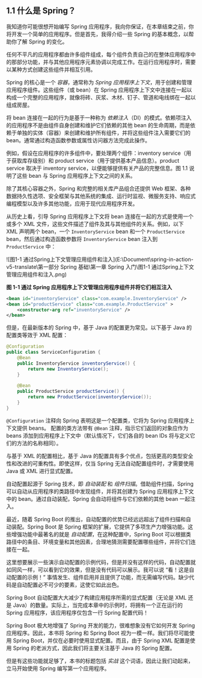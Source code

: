 ## 1.1	什么是 Spring？

我知道你可能很想开始编写 Spring 应用程序，我向你保证，在本章结束之前，你将开发一个简单的应用程序。但是首先，我得介绍一些 Spring 的基本概念，以帮助你了解 Spring 的变化。

任何不平凡的应用程序都由许多组件组成，每个组件负责自己的在整体应用程序中的那部分功能，并与其他应用程序元素协调以完成工作。在运行应用程序时，需要以某种方式创建这些组件并相互引用。

Spring 的核心是一个 *容器*，通常称为 *Spring 应用程序上下文*，用于创建和管理应用程序组件。这些组件（或 bean）在 Spring 应用程序上下文中连接在一起以构成一个完整的应用程序，就像将砖、灰浆、木材、钉子、管道和电线绑在一起以组成房屋。

将 bean 连接在一起的行为是基于一种称为 *依赖注入*（DI）的模式。依赖项注入的应用程序不是由组件自身创建和维护它们依赖的其他 bean 的生命周期，而是依赖于单独的实体（容器）来创建和维护所有组件，并将这些组件注入需要它们的 bean。通常通过构造函数参数或属性访问器方法完成此操作。

例如，假设在应用程序的许多组件中，要处理两个组件：inventory service（用于获取库存级别）和 product service（用于提供基本产品信息）。product service 取决于 inventory service，以便能够提供有关产品的完整信息。图 1.1 说明了这些 bean 与 Spring 应用程序上下文之间的关系。

除了其核心容器之外，Spring 和完整的相关库产品组合还提供 Web 框架、各种数据持久性选项、安全框架与其他系统的集成、运行时监视、微服务支持、响应式编程模型以及许多其他功能，应用于现代应用程序开发。

从历史上看，引导 Spring 应用程序上下文将 bean 连接在一起的方式是使用一个或多个 XML 文件，这些文件描述了组件及其与其他组件的关系。例如，以下 XML 声明两个 bean，一个  `InventoryService` bean 和一个 `ProductService` bean，然后通过构造函数参数将 `InventoryService` bean 注入到 `ProductService` 中：

![图1-1 通过Spring上下文管理应用组件和注入](E:\Document\spring-in-action-v5-translate\第一部分 Spring 基础\第一章 Spring 入门\图1-1 通过Spring上下文管理应用组件和注入.png)

**图 1-1	通过 Spring 应用程序上下文管理应用程序组件并将它们相互注入**

```xml
<bean id="inventoryService" class="com.example.InventoryService" />
<bean id="productService" class="com.example.ProductService" >
	<constructor-arg ref="inventoryService" />
</bean>
```

但是，在最新版本的 Spring 中，基于 Java 的配置更为常见。以下基于 Java 的配置类等效于 XML 配置：

```java
@Configuration
public class ServiceConfiguration {
    @Bean
    public InventoryService inventoryService() {
        return new InventoryService();
    }
    
    @Bean
    public ProductService productService() {
        return new ProductService(inventoryService());
    }
}
```

`@Configuration` 注释向 Spring 表明这是一个配置类，它将为 Spring 应用程序上下文提供 beans。 配置的类方法带有 `@Bean` 注释，指示它们返回的对象应作为 beans 添加到应用程序上下文中（默认情况下，它们各自的 bean IDs 将与定义它们的方法的名称相同）。

与基于 XML 的配置相比，基于 Java 的配置具有多个优点，包括更高的类型安全性和改进的可重构性。即使这样，仅当 Spring 无法自动配置组件时，才需要使用 Java 或 XML 进行显式配置。

自动配置起源于 Spring 技术，即 *自动装配* 和 *组件扫描*。借助组件扫描，Spring 可以自动从应用程序的类路径中发现组件，并将其创建为 Spring 应用程序上下文中的 bean。通过自动装配，Spring 会自动将组件与它们依赖的其他 bean 一起注入。

最近，随着 Spring Boot 的推出，自动配置的优势已经远远超出了组件扫描和自动装配。Spring Boot 是 Spring 框架的扩展，它提供了多项生产力增强功能。这些增强功能中最著名的就是 *自动配置*，在这种配置中，Spring Boot 可以根据类路径中的条目、环境变量和其他因素，合理地猜测需要配置哪些组件，并将它们连接在一起。

这里想要展示一些演示自动配置的示例代码，但是并没有这样的代码，自动配置就如同风一样，可以看到它的效果，但是没有代码可以展示。我可以说 “看！这是自动配置的示例！” 事情发生、组件启用并且提供了功能，而无需编写代码。缺少代码是自动配置必不可少的要素，这使它如此出色。

Spring Boot 自动配置大大减少了构建应用程序所需的显式配置（无论是 XML 还是 Java）的数量。实际上，当完成本章中的示例时，将拥有一个正在运行的 Spring 应用程序，该应用程序仅包含一行 Spring 配置代码！

Spring Boot 极大地增强了 Spring 开发的能力，很难想象没有它如何开发 Spring 应用程序。因此，本书将 Spring 和 Spring Boot 视为一模一样。我们将尽可能使用 Spring Boot，并仅在必要时使用显式配置。而且，由于 Spring XML 配置是使用 Spring 的老派方式，因此我们将主要关注基于 Java 的 Spring 配置。

但是有这些功能就足够了，本书的标题包括 *实战* 这个词语，因此让我们动起来，立马开始使用 Spring 编写第一个应用程序。